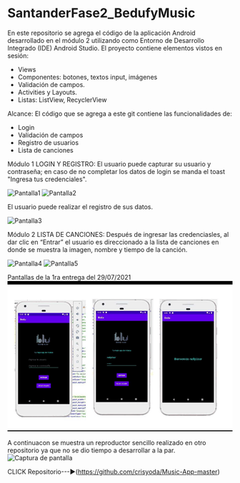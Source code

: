 # SantanderFase2_BedufyMusic
En este repositorio se agrega el código de la aplicación Android desarrollado en el módulo 2 utilizando como Entorno de Desarrollo Integrado (IDE) Android Studio. 
El proyecto contiene elementos vistos en sesión:
- Views
- Componentes: botones, textos input, imágenes
- Validación de campos.
- Activities y Layouts.
- Listas: ListView, RecyclerView

Alcance:
El código que se agrega a este git contiene las funcionalidades de:
- Login
- Validación de campos
- Registro de usuarios
- Lista de canciones

Módulo 1 LOGIN Y REGISTRO: El usuario puede capturar su usuario y contraseña; en caso de no completar los datos de login se manda el toast "Ingresa tus credenciales".

![Pantalla1](https://github.com/nelly-ai/SantanderFase2_BedufyMusic/blob/master/ImagesApp/im1.JPG)
![Pantalla2](https://github.com/nelly-ai/SantanderFase2_BedufyMusic/blob/master/ImagesApp/im2.JPG) 

El usuario puede realizar el registro de sus datos.

![Pantalla3](https://github.com/nelly-ai/SantanderFase2_BedufyMusic/blob/master/ImagesApp/im3.JPG)  

Módulo 2 LISTA DE CANCIONES: Después de ingresar las credenciasles, al dar clic en “Entrar” el usuario es direccionado a la lista de canciones en donde se muestra la imagen, nombre y tiempo de la canción.

![Pantalla4](https://github.com/nelly-ai/SantanderFase2_BedufyMusic/blob/master/ImagesApp/im4.JPG)
![Pantalla5](https://github.com/nelly-ai/SantanderFase2_BedufyMusic/blob/master/ImagesApp/im5.JPG)


Pantallas de la 1ra entrega del 29/07/2021
![Captura de pantalla](https://github.com/crisyoda/Santanderdmovilfase2equipo12/blob/main/Screenshot_20210729-215634_2%20(1).png)

A continuacon se muestra un reproductor sencillo realizado en otro repositorio ya que no se dio tiempo a desarrollar a la par. 
![Captura de pantalla](https://github.com/crisyoda/Music-App-master/blob/master/rp.png)

CLICK Repositorio---►(https://github.com/crisyoda/Music-App-master)

